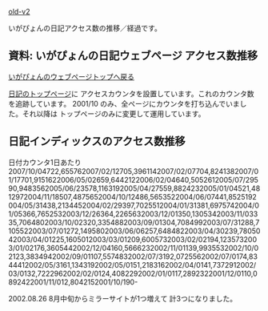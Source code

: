 [old-v2](memoaccess-orig.html)

いがぴょんの日記アクセス数の推移／経過です。

## 資料: いがぴょんの日記ウェブページ アクセス数推移




[いがぴょんのウェブページトップへ戻る](../../index.html)





[日記のトップページ](http://homepage2.nifty.com/igat/igapyon/diary/)に アクセスカウンタを設置しています。これのカウンタ数を追跡しています。
2001/10 のみ、全ページにカウンタを打ち込んでいました。それ以降は トップページのみに変更して運用しています。

## 日記インディックスのアクセス数推移


  
日付カウンタ1日あたり2007/10/04722,655762007/02/12705,3961142007/02/07704,8241382007/01/17701,9151622006/05/02659,6442122006/02/04640,5052612005/07/29590,9483562005/06/23578,1163192005/04/27559,8824232005/01/04521,4812972004/11/18507,4875652004/10/12486,5653522004/06/07441,8525192004/05/31438,2134452004/02/29397,7025512004/01/31381,6975742004/01/05366,7652532003/12/26364,2265632003/12/01350,1305342003/11/03335,7064802003/10/02320,3354882003/09/01304,7084992003/07/31288,7105522003/07/01272,1495802003/06/06257,6484822003/04/30239,7805042003/04/01225,1605012003/03/01209,6005732003/02/02194,1235732003/01/02176,3605442002/12/04160,5666232002/11/01139,9935532002/10/02123,3834942002/09/01107,5574832002/07/3192,0725562002/07/0174,8344412002/05/3161,1343192002/05/0151,2183162002/04/0141,7372912002/03/0132,7222962002/02/0124,4082292002/01/0117,2892322001/12/0110,0892422001/11/012,8042152001/10/190-

2002.08.26 8月中旬からミラーサイトが1つ増えて 計3つになりました。